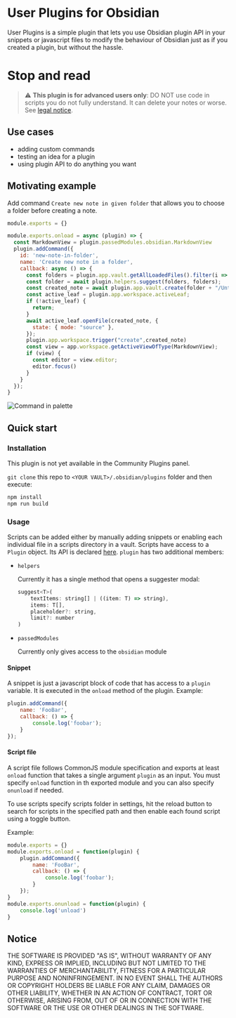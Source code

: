 # User Plugins for Obsidian

User Plugins is a simple plugin that lets you use Obsidian plugin API in your snippets or javascript files to modify
the behaviour of Obsidian just as if you created a plugin, but without the hassle.

# Stop and read

> :warning: **This plugin is for advanced users only**: DO NOT use code in scripts you do not fully
> understand. It can delete your notes or worse. See [legal notice](#Notice).

## Use cases

- adding custom commands
- testing an idea for a plugin
- using plugin API to do anything you want

## Motivating example

Add command `Create new note in given folder` that allows you to choose
a folder before creating a note.

```javascript
module.exports = {}

module.exports.onload = async (plugin) => {
  const MarkdownView = plugin.passedModules.obsidian.MarkdownView
  plugin.addCommand({
    id: 'new-note-in-folder',
    name: 'Create new note in a folder',
    callback: async () => {
      const folders = plugin.app.vault.getAllLoadedFiles().filter(i => i.children).map(folder => folder.path);
      const folder = await plugin.helpers.suggest(folders, folders);
      const created_note = await plugin.app.vault.create(folder + "/Untitled.md", "")
      const active_leaf = plugin.app.workspace.activeLeaf;
      if (!active_leaf) {
        return;
      }
      await active_leaf.openFile(created_note, {
        state: { mode: "source" },
      });
      plugin.app.workspace.trigger("create",created_note)
      const view = app.workspace.getActiveViewOfType(MarkdownView);
      if (view) {
        const editor = view.editor;
        editor.focus()
      }
    }
  });
}
```

![Command in palette](https://user-images.githubusercontent.com/8244123/167032593-0dbe59b1-2c2a-4700-83f4-01609cf0d30a.png)

## Quick start

### Installation

This plugin is not yet available in the Community Plugins panel.

`git clone` this repo to `<YOUR VAULT>/.obsidian/plugins` folder and then execute:

```bash
npm install
npm run build
```

### Usage

Scripts can be added either by manually adding snippets or enabling each individual file in
a scripts directory in a vault. Scripts have access to a `Plugin` object. Its API is declared [here](https://github.com/obsidianmd/obsidian-api/blob/master/obsidian.d.ts).
`plugin` has two additional members:

- `helpers`

    Currently it has a single method that opens a suggester modal:

    ```javascript
    suggest<T>(
        textItems: string[] | ((item: T) => string),
        items: T[],
        placeholder?: string,
        limit?: number
    )
    ```

- `passedModules`

    Currently only gives access to the `obsidian` module

#### Snippet

A snippet is just a javascript block of code that has access to a `plugin` variable.
It is executed in the `onload` method of the plugin.
Example:

```javascript
plugin.addCommand({
    name: 'FooBar',
    callback: () => {
        console.log('foobar');
    }
});
```

#### Script file

A script file follows CommonJS module specification and exports at least `onload` function that
takes a single argument `plugin` as an input. You must specify `onload` function in th exported
module and you can also specify `onunload` if needed.

To use scripts specify scripts folder in settings, hit the reload button to search for scripts in the specified path
and then enable each found script using a toggle button.

Example:
```javascript
module.exports = {}
module.exports.onload = function(plugin) {
    plugin.addCommand({
        name: 'FooBar',
        callback: () => {
            console.log('foobar');
        }
    });
}
module.exports.onunload = function(plugin) {
    console.log('unload')
}
```

## Notice

THE SOFTWARE IS PROVIDED "AS IS", WITHOUT WARRANTY OF ANY KIND, EXPRESS OR IMPLIED, INCLUDING BUT NOT LIMITED TO THE WARRANTIES OF MERCHANTABILITY, FITNESS FOR A PARTICULAR PURPOSE AND NONINFRINGEMENT. IN NO EVENT SHALL THE AUTHORS OR COPYRIGHT HOLDERS BE LIABLE FOR ANY CLAIM, DAMAGES OR OTHER LIABILITY, WHETHER IN AN ACTION OF CONTRACT, TORT OR OTHERWISE, ARISING FROM, OUT OF OR IN CONNECTION WITH THE SOFTWARE OR THE USE OR OTHER DEALINGS IN THE SOFTWARE.
